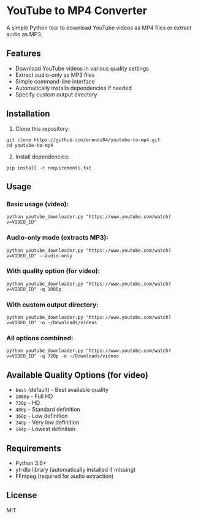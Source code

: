 # YouTube to MP4 Converter

A simple Python tool to download YouTube videos as MP4 files or extract audio as MP3.

## Features

- Download YouTube videos in various quality settings
- Extract audio-only as MP3 files
- Simple command-line interface
- Automatically installs dependencies if needed
- Specify custom output directory

## Installation

1. Clone this repository:
```
git clone https://github.com/orendi84/youtube-to-mp4.git
cd youtube-to-mp4
```

2. Install dependencies:
```
pip install -r requirements.txt
```

## Usage

### Basic usage (video):
```
python youtube_downloader.py "https://www.youtube.com/watch?v=VIDEO_ID"
```

### Audio-only mode (extracts MP3):
```
python youtube_downloader.py "https://www.youtube.com/watch?v=VIDEO_ID" --audio-only
```

### With quality option (for video):
```
python youtube_downloader.py "https://www.youtube.com/watch?v=VIDEO_ID" -q 1080p
```

### With custom output directory:
```
python youtube_downloader.py "https://www.youtube.com/watch?v=VIDEO_ID" -o ~/Downloads/videos
```

### All options combined:
```
python youtube_downloader.py "https://www.youtube.com/watch?v=VIDEO_ID" -q 720p -o ~/Downloads/videos
```

## Available Quality Options (for video)

- `best` (default) - Best available quality
- `1080p` - Full HD
- `720p` - HD
- `480p` - Standard definition
- `360p` - Low definition
- `240p` - Very low definition
- `144p` - Lowest definition

## Requirements

- Python 3.6+
- yt-dlp library (automatically installed if missing)
- FFmpeg (required for audio extraction)

## License

MIT 